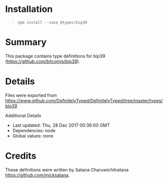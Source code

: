 # Installation
> `npm install --save @types/bip39`

# Summary
This package contains type definitions for bip39 (https://github.com/bitcoinjs/bip39).

# Details
Files were exported from https://www.github.com/DefinitelyTyped/DefinitelyTyped/tree/master/types/bip39

Additional Details
 * Last updated: Thu, 28 Dec 2017 00:36:00 GMT
 * Dependencies: node
 * Global values: none

# Credits
These definitions were written by Satana Charuwichitratana <https://github.com/micksatana>.
